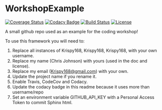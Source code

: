 # WorkshopExample

[![Coverage Status](https://codecov.io/gh/Krispy168/WorkshopExample/branch/master/graph/badge.svg)](https://codecov.io/gh/Krispy168/WorkshopExample)
[![Codacy Badge](https://api.codacy.com/project/badge/Grade/11e0c9af6bb0464d9ab27e9ffe43d7fc)](https://www.codacy.com/app/Krispy168/WorkshopExample?utm_source=github.com&amp;utm_medium=referral&amp;utm_content=Krispy168/WorkshopExample&amp;utm_campaign=Badge_Grade)
[![Build Status](https://img.shields.io/travis/Krispy168/WorkshopExample.svg)](https://travis-ci.org/Krispy168/WorkshopExample)
[![License](http://img.shields.io/badge/license-MIT-blue.svg?style=flat)](https://github.com/Krispy168/abc/WorkshopExample/master/LICENSE)

A small github repo used as an example for the coding workshop!

To use this framework you will need to:

1. Replace all instances of Krispy168, Krispy168, Krispy168, with your own username.
2. Replace my name (Chris Johnson) with yours (used in the doc and license).
3. Replace my email (Krispy168@gmail.com) with your own.
3. Update the project name if you rename it.
4. Enable Travis, CodeCov and Codacy. 
5. Update the codacy badge in this readme because it uses more than username/repo
6. Set an environment variable GITHUB_API_KEY with a Personal Access Token to commit Sphinx html.